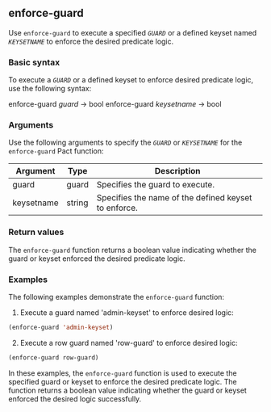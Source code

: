 ## enforce-guard
Use `enforce-guard` to execute a specified *`GUARD`* or a defined keyset named *`KEYSETNAME`* to enforce the desired predicate logic.

### Basic syntax

To execute a *`GUARD`* or a defined keyset to enforce desired predicate logic, use the following syntax:

enforce-guard *guard* -> bool
enforce-guard *keysetname* -> bool

### Arguments

Use the following arguments to specify the *`GUARD`* or *`KEYSETNAME`* for the `enforce-guard` Pact function:

| Argument   | Type   | Description                                        |
|------------|--------|----------------------------------------------------|
| guard      | guard  | Specifies the guard to execute.                    |
| keysetname | string | Specifies the name of the defined keyset to enforce.|

### Return values

The `enforce-guard` function returns a boolean value indicating whether the guard or keyset enforced the desired predicate logic.

### Examples

The following examples demonstrate the `enforce-guard` function:

1. Execute a guard named 'admin-keyset' to enforce desired logic:

```lisp
(enforce-guard 'admin-keyset)
```

2. Execute a row guard named 'row-guard' to enforce desired logic:

```lisp
(enforce-guard row-guard)
```

In these examples, the `enforce-guard` function is used to execute the specified guard or keyset to enforce the desired predicate logic. The function returns a boolean value indicating whether the guard or keyset enforced the desired logic successfully.
